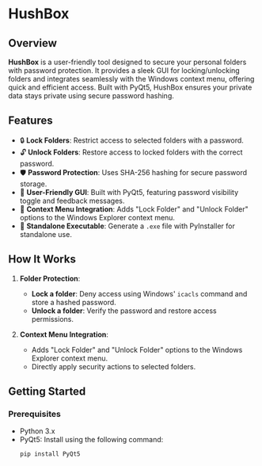 # HushBox

## Overview
**HushBox** is a user-friendly tool designed to secure your personal folders with password protection. It provides a sleek GUI for locking/unlocking folders and integrates seamlessly with the Windows context menu, offering quick and efficient access. Built with PyQt5, HushBox ensures your private data stays private using secure password hashing.

## Features
- 🔒 **Lock Folders**: Restrict access to selected folders with a password.
- 🔓 **Unlock Folders**: Restore access to locked folders with the correct password.
- 🛡️ **Password Protection**: Uses SHA-256 hashing for secure password storage.
- 🎨 **User-Friendly GUI**: Built with PyQt5, featuring password visibility toggle and feedback messages.
- 📂 **Context Menu Integration**: Adds "Lock Folder" and "Unlock Folder" options to the Windows Explorer context menu.
- 🚀 **Standalone Executable**: Generate a `.exe` file with PyInstaller for standalone use.

## How It Works

1. **Folder Protection**:
   - **Lock a folder**: Deny access using Windows' `icacls` command and store a hashed password.
   - **Unlock a folder**: Verify the password and restore access permissions.

2. **Context Menu Integration**:
   - Adds "Lock Folder" and "Unlock Folder" options to the Windows Explorer context menu.
   - Directly apply security actions to selected folders.

## Getting Started

### Prerequisites
- Python 3.x
- PyQt5: Install using the following command:
  ```bash
  pip install PyQt5
  ```
